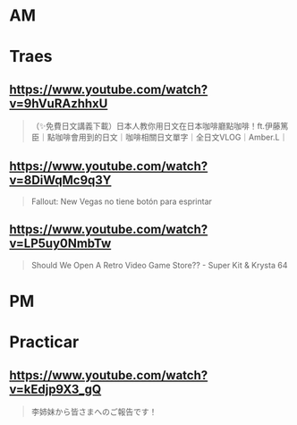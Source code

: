 # AM
# Traes

## https://www.youtube.com/watch?v=9hVuRAzhhxU 

> （✨免費日文講義下載）日本人教你用日文在日本咖啡廳點咖啡！ft.伊藤篤臣｜點咖啡會用到的日文｜咖啡相關日文單字｜全日文VLOG｜Amber.L｜ 

## https://www.youtube.com/watch?v=8DiWqMc9q3Y

> Fallout: New Vegas no tiene botón para esprintar 

## https://www.youtube.com/watch?v=LP5uy0NmbTw

> Should We Open A Retro Video Game Store?? - Super Kit & Krysta 64 

# PM
# Practicar

## https://www.youtube.com/watch?v=kEdjp9X3_gQ

> 李姉妹から皆さまへのご報告です！ 
